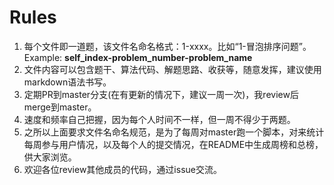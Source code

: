 # Rules

1. 每个文件即一道题，该文件名命名格式：1-xxxx。比如“1-冒泡排序问题”。Example: **self_index-problem_number-problem_name**
2. 文件内容可以包含题干、算法代码、解题思路、收获等，随意发挥，建议使用markdown语法书写。
3. 定期PR到master分支(在有更新的情况下，建议一周一次)，我review后merge到master。
4. 速度和频率自己把握，因为每个人时间不一样，但一周不得少于两题。
5. 之所以上面要求文件名命名规范，是为了每周对master跑一个脚本，对来统计每周参与用户情况，以及每个人的提交情况，在README中生成周榜和总榜，供大家浏览。
6. 欢迎各位review其他成员的代码，通过issue交流。
